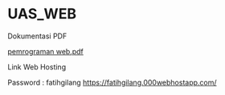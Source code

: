 # UAS_WEB

Dokumentasi PDF <p>
[pemrograman web.pdf](https://github.com/FatihGilangPrasetyo/UAS_WEB/files/6948541/pemrograman.web.pdf)
  
Link Web Hosting <p> Password : fatihgilang
https://fatihgilang.000webhostapp.com/

